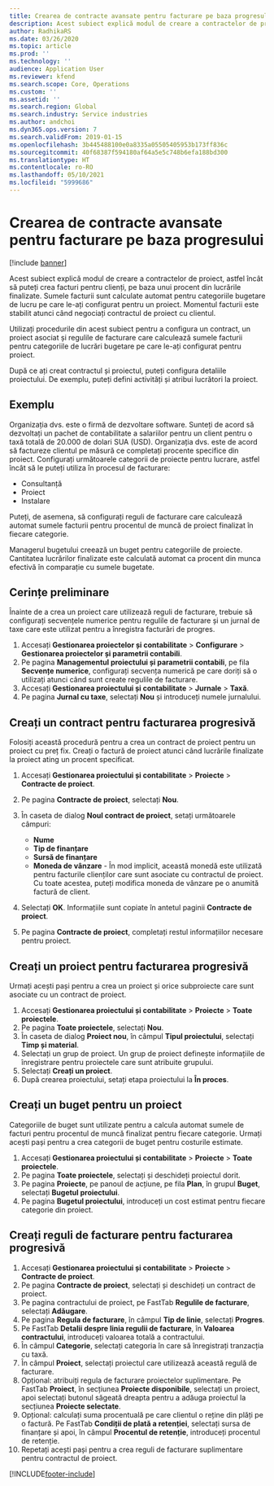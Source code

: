 ```yaml
---
title: Crearea de contracte avansate pentru facturare pe baza progresului
description: Acest subiect explică modul de creare a contractelor de proiect, astfel încât să puteți genera facturi pentru clienți, pe baza unui procent din lucrările finalizate.
author: RadhikaRS
ms.date: 03/26/2020
ms.topic: article
ms.prod: ''
ms.technology: ''
audience: Application User
ms.reviewer: kfend
ms.search.scope: Core, Operations
ms.custom: ''
ms.assetid: ''
ms.search.region: Global
ms.search.industry: Service industries
ms.author: andchoi
ms.dyn365.ops.version: 7
ms.search.validFrom: 2019-01-15
ms.openlocfilehash: 3b445488100e0a8335a05505405953b173ff836c
ms.sourcegitcommit: 40f68387f594180af64a5e5c748b6efa188bd300
ms.translationtype: HT
ms.contentlocale: ro-RO
ms.lasthandoff: 05/10/2021
ms.locfileid: "5999686"
---
```

# <a name="create-advanced-contracts-for-billing-based-on-progress"></a>Crearea de contracte avansate pentru facturare pe baza progresului
[!include [banner](../includes/banner.md)]

Acest subiect explică modul de creare a contractelor de proiect, astfel încât să puteți crea facturi pentru clienți, pe baza unui procent din lucrările finalizate. Sumele facturii sunt calculate automat pentru categoriile bugetare de lucru pe care le-ați configurat pentru un proiect. Momentul facturii este stabilit atunci când negociați contractul de proiect cu clientul.

Utilizați procedurile din acest subiect pentru a configura un contract, un proiect asociat și regulile de facturare care calculează sumele facturii pentru categoriile de lucrări bugetare pe care le-ați configurat pentru proiect.

După ce ați creat contractul și proiectul, puteți configura detaliile proiectului. De exemplu, puteți defini activități și atribui lucrători la proiect.

## <a name="example"></a>Exemplu

Organizația dvs. este o firmă de dezvoltare software. Sunteți de acord să dezvoltați un pachet de contabilitate a salariilor pentru un client pentru o taxă totală de 20.000 de dolari SUA (USD). Organizația dvs. este de acord să factureze clientul pe măsură ce completați procente specifice din proiect. Configurați următoarele categorii de proiecte pentru lucrare, astfel încât să le puteți utiliza în procesul de facturare:

- Consultanță
- Proiect
- Instalare

Puteți, de asemena, să configurați reguli de facturare care calculează automat sumele facturii pentru procentul de muncă de proiect finalizat în fiecare categorie.

Managerul bugetului creează un buget pentru categoriile de proiecte. Cantitatea lucrărilor finalizate este calculată automat ca procent din munca efectivă în comparație cu sumele bugetate.

## <a name="prerequisites"></a>Cerințe preliminare

Înainte de a crea un proiect care utilizează reguli de facturare, trebuie să configurați secvențele numerice pentru regulile de facturare și un jurnal de taxe care este utilizat pentru a înregistra facturări de progres.

1. Accesați **Gestionarea proiectelor și contabilitate** \> **Configurare** \> **Gestionarea proiectelor și parametrii contabili**.
2. Pe pagina **Managementul proiectului și parametrii contabili**, pe fila **Secvențe numerice**, configurați secvența numerică pe care doriți să o utilizați atunci când sunt create regulile de facturare.
3. Accesați **Gestionarea proiectului și contabilitate** \> **Jurnale** \> **Taxă**.
4. Pe pagina **Jurnal cu taxe**, selectați **Nou** și introduceți numele jurnalului.

## <a name="create-a-contract-for-progress-billings"></a>Creați un contract pentru facturarea progresivă

Folosiți această procedură pentru a crea un contract de proiect pentru un proiect cu preț fix. Creați o factură de proiect atunci când lucrările finalizate la proiect ating un procent specificat.

1. Accesați **Gestionarea proiectului și contabilitate** \> **Proiecte** \> **Contracte de proiect**.
2. Pe pagina **Contracte de proiect**, selectați **Nou**.
3. În caseta de dialog **Noul contract de proiect**, setați următoarele câmpuri:

    - **Nume**
    - **Tip de finanțare**
    - **Sursă de finanțare**
    - **Moneda de vânzare** - În mod implicit, această monedă este utilizată pentru facturile clienților care sunt asociate cu contractul de proiect. Cu toate acestea, puteți modifica moneda de vânzare pe o anumită factură de client.

4. Selectați **OK**. Informațiile sunt copiate în antetul paginii **Contracte de proiect**.
5. Pe pagina **Contracte de proiect**, completați restul informațiilor necesare pentru proiect.

## <a name="create-a-project-for-progress-billings"></a>Creați un proiect pentru facturarea progresivă

Urmați acești pași pentru a crea un proiect și orice subproiecte care sunt asociate cu un contract de proiect.

1. Accesați **Gestionarea proiectului și contabilitate** \> **Proiecte** \> **Toate proiectele**.
2. Pe pagina **Toate proiectele**, selectați **Nou**.
3. În caseta de dialog **Proiect nou**, în câmpul **Tipul proiectului**, selectați **Timp și material**.
4. Selectați un grup de proiect. Un grup de proiect definește informațiile de înregistrare pentru proiectele care sunt atribuite grupului.
5. Selectați **Creați un proiect**.
6. După crearea proiectului, setați etapa proiectului la **În proces**.

## <a name="create-a-budget-for-a-project"></a>Creați un buget pentru un proiect

Categoriile de buget sunt utilizate pentru a calcula automat sumele de facturi pentru procentul de muncă finalizat pentru fiecare categorie. Urmați acești pași pentru a crea categorii de buget pentru costurile estimate.

1. Accesați **Gestionarea proiectului și contabilitate** \> **Proiecte** \> **Toate proiectele**.
2. Pe pagina **Toate proiectele**, selectați și deschideți proiectul dorit.
3. Pe pagina **Proiecte**, pe panoul de acțiune, pe fila **Plan**, în grupul **Buget**, selectați **Bugetul proiectului**.
4. Pe pagina **Bugetul proiectului**, introduceți un cost estimat pentru fiecare categorie din proiect.

## <a name="create-billing-rules-for-progress-billings"></a>Creați reguli de facturare pentru facturarea progresivă

1. Accesați **Gestionarea proiectului și contabilitate** \> **Proiecte** \> **Contracte de proiect**.
2. Pe pagina **Contracte de proiect**, selectați și deschideți un contract de proiect.
3. Pe pagina contractului de proiect, pe FastTab **Regulile de facturare**, selectați **Adăugare**.
4. Pe pagina **Regula de facturare**, în câmpul **Tip de linie**, selectați **Progres**.
5. Pe FastTab **Detalii despre linia regulii de facturare**, în **Valoarea contractului**, introduceți valoarea totală a contractului.
6. În câmpul **Categorie**, selectați categoria în care să înregistrați tranzacția cu taxă.
7. În câmpul **Proiect**, selectați proiectul care utilizează această regulă de facturare.
8. Opțional: atribuiți regula de facturare proiectelor suplimentare. Pe FastTab **Proiect**, în secțiunea **Proiecte disponibile**, selectați un proiect, apoi selectați butonul săgeată dreapta pentru a adăuga proiectul la secțiunea **Proiecte selectate**.
9. Opțional: calculați suma procentuală pe care clientul o reține din plăți pe o factură. Pe FastTab **Condiții de plată a retenției**, selectați sursa de finanțare și apoi, în câmpul **Procentul de retenție**, introduceți procentul de retenție.
10. Repetați acești pași pentru a crea reguli de facturare suplimentare pentru contractul de proiect.


[!INCLUDE[footer-include](../includes/footer-banner.md)]